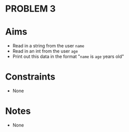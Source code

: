 PROBLEM 3
=========

Aims
====
- Read in a string from the user `name`
- Read in an int from the user `age`
- Print out this data in the format "`name` is `age` years old"

Constraints
===========
- None

Notes
=====
- None
